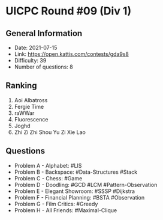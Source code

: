 # UICPC Round #09 (Div 1)
## General Information
- Date: 2021-07-15
- Link: https://open.kattis.com/contests/gda9s8
- Difficulty: 39
- Number of questions: 8
## Ranking
1. Aoi Albatross
2. Fergie Time
3. raWWar
4. Fluorescence
5. Joghd
6. Zhi Zi Zhi Shou Yu Zi Xie Lao
## Questions
- Problem A - Alphabet: #LIS
- Problem B - Backspace: #Data-Structures #Stack
- Problem C - Chess: #Game 
- Problem D - Doodling: #GCD #LCM #Pattern-Observation
- Problem E - Elegant Showroom: #SSSP #Dijkstra
- Problem F - Financial Planning: #BSTA #Observation
- Problem G - Film Critics: #Greedy
- Problem H - All Friends: #Maximal-Clique
